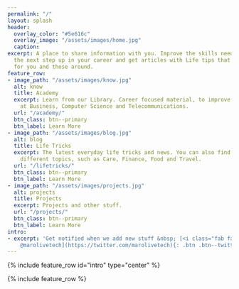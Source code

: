 ```yaml
---
permalink: "/"
layout: splash
header:
  overlay_color: "#5e616c"
  overlay_image: "/assets/images/home.jpg"
  caption:
excerpt: A place to share information with you. Improve the skills needed for making
  the next step up in your career and get articles with Life tips that improves life
  for you and those around.
feature_row:
- image_path: "/assets/images/know.jpg"
  alt: know
  title: Academy
  excerpt: Learn from our Library. Career focused material, to improve your skills
    at Business, Computer Science and Telecommunications.
  url: "/academy/"
  btn_class: btn--primary
  btn_label: Learn More
- image_path: "/assets/images/blog.jpg"
  alt: blog
  title: Life Tricks
  excerpt: The latest everyday life tricks and news. You can also find guides about
    different topics, such as Care, Finance, Food and Travel.
  url: "/lifetricks/"
  btn_class: btn--primary
  btn_label: Learn More
- image_path: "/assets/images/projects.jpg"
  alt: projects
  title: Projects
  excerpt: Projects and other stuff.
  url: "/projects/"
  btn_class: btn--primary
  btn_label: Learn More
intro:
- excerpt: 'Get notified when we add new stuff &nbsp; [<i class="fab fa-twitter"></i>
    @marolivetech](https://twitter.com/marolivetech){: .btn .btn--twitter}'
---
```


{% include feature_row id="intro" type="center" %}

{% include feature_row %}
